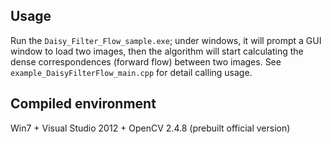 ## Usage
Run the `Daisy_Filter_Flow_sample.exe`; under windows, it will prompt a GUI window to load two images, then the algorithm will start calculating the dense correspondences (forward flow) between two images. See `example_DaisyFilterFlow_main.cpp` for detail calling usage.

## Compiled environment
Win7 + Visual Studio 2012 + OpenCV 2.4.8 (prebuilt official version)